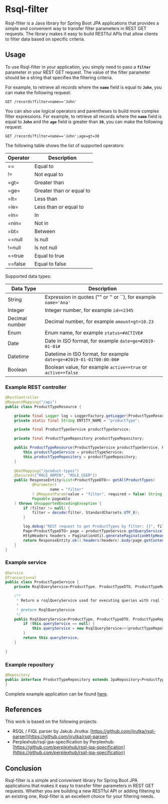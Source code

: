 # **Rsql-filter**

Rsql-filter is a Java library for Spring Boot JPA applications that provides a simple and convenient way to transfer filter parameters in REST GET requests. The library makes it easy to build RESTful APIs that allow clients to filter data based on specific criteria.

## **Usage**

To use Rsql-filter in your application, you simply need to pass a **`filter`** parameter in your REST GET request. The value of the filter parameter should be a string that specifies the filtering criteria.

For example, to retrieve all records where the **`name`** field is equal to **`John`**, you can make the following request:

```http
GET /records?filter=name=='John'

```

You can also use logical operators and parentheses to build more complex filter expressions. For example, to retrieve all records where the **`name`** field is equal to **`John`** and the **`age`** field is greater than **`30`**, you can make the following request:

```http
GET /records?filter=name=='John';age=gt=30

```

The following table shows the list of supported operators:

| Operator | Description              |
|----------|--------------------------|
| ==       | Equal to                 |
| !=       | Not equal to             |
| =gt=     | Greater than             |
| =ge=     | Greater than or equal to |
| =lt=     | Less than                |
| =le=     | Less than or equal to    |
| =in=     | In                       |
| =nin=    | Not in                   |
| =bt=     | Between                  |
| ==null   | Is null                  |
| !=null   | Is not null              |
| ==true   | Equal to true            |
| ==false  | Equal to false           |

Supported data types:

| Data Type      | Description                                                         |
|----------------|---------------------------------------------------------------------|
| String         | Expression in quotes ("" or '' or ``), for example `name='Ana'`     |
| Integer        | Integer number, for example `id==2345`                              |
| Decimal number | Decimal number, for example `amount=gt=10.23`                       |
| Enum           | Enum name, for example `status=#ACTIVE#`                            |
| Date           | Date in ISO format, for example `date=ge=#2019-01-01#`              |
| Datetime       | Datetime in ISO format, for example `date=ge=#2019-01-01T00:00:00#` |
| Boolean        | Boolean value, for example `active==true` or `active==false`        |



### Example REST controller

```java
@RestController
@RequestMapping("/api")
public class ProductTypeResource {

    private final Logger log = LoggerFactory.getLogger(ProductTypeResource.class);
    private static final String ENTITY_NAME = "productType";

    private final ProductTypeService productTypeService;

    private final ProductTypeRepository productTypeRepository;

    public ProductTypeResource(ProductTypeService productTypeService, ProductTypeRepository productTypeRepository) {
        this.productTypeService = productTypeService;
        this.productTypeRepository = productTypeRepository;
    }
    
    @GetMapping("/product-types")
    @Secured({"ROLE_ADMIN", "ROLE_USER"})
    public ResponseEntity<List<ProductTypeDTO>> getAllProductTypes(
            @Parameter(
                    name = "filter"
            ) @RequestParam(value = "filter", required = false) String filter,
            Pageable pageable
    ) throws UnsupportedEncodingException {
        if (filter != null) {
            filter = decode(filter, StandardCharsets.UTF_8);
        }

        log.debug("REST request to get ProductTypes by filter: {}", filter);
        Page<ProductTypeDTO> page = productTypeService.getQueryService().findByFilter(filter, pageable);
        HttpHeaders headers = PaginationUtil.generatePaginationHttpHeaders(ServletUriComponentsBuilder.fromCurrentRequest(), page);
        return ResponseEntity.ok().headers(headers).body(page.getContent());
    }
}
```

### Example service
```java
@Service
@Transactional
public class ProductTypeService {
    private RsqlQueryService<ProductType, ProductTypeDTO, ProductTypeRepository, ProductTypeMapper> queryService;

    /**
     * Return a rsqlQueryService used for executing queries with rsql filters.
     *
     * @return RsqlQueryService
     */
    public RsqlQueryService<ProductType, ProductTypeDTO, ProductTypeRepository, ProductTypeMapper> getQueryService() {
        if (this.queryService == null) {
            this.queryService = new RsqlQueryService<>(productTypeRepository, productTypeMapper, entityManager, ProductType.class);
        }
        return this.queryService;
    }
    
}
```

### Example repository
```java
@Repository
public interface ProductTypeRepository extends JpaRepository<ProductType, Long>, JpaSpecificationExecutor<ProductType> {
}
```

Complete example application can be found [here](./test-appl).

## **References**

This work is based on the following projects:
- RSQL / FIQL parser by Jakub Jirutka: [https://github.com/jirutka/rsql-parser](https://github.com/jirutka/rsql-parser)
- Perplexhub/rsql-jpa-specification by Perplexhub: [https://github.com/perplexhub/rsql-jpa-specification](https://github.com/perplexhub/rsql-jpa-specification)

## **Conclusion**

Rsql-filter is a simple and convenient library for Spring Boot JPA applications that makes it easy to transfer filter parameters in REST GET requests. Whether you are building a new RESTful API or adding filtering to an existing one, Rsql-filter is an excellent choice for your filtering needs.